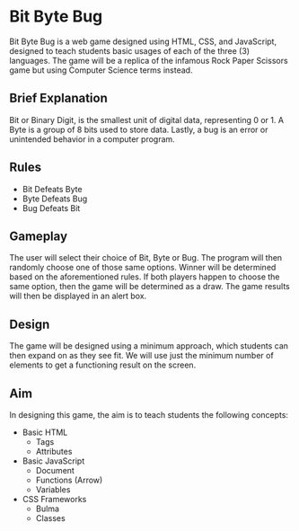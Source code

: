 # Bit Byte Bug
Bit Byte Bug is a web game designed using HTML, CSS, and JavaScript, designed to teach students basic usages of each of the three (3) languages. The game will be a replica of the infamous Rock Paper Scissors game but using Computer Science terms instead.

## Brief Explanation

Bit or Binary Digit, is the smallest unit of digital data, representing 0 or 1.
A Byte is a group of 8 bits used to store data.
Lastly, a bug is an error or unintended behavior in a computer program.

## Rules

-	Bit Defeats Byte
-	Byte Defeats Bug
-   Bug Defeats Bit

## Gameplay

The user will select their choice of Bit, Byte or Bug. The program will then randomly choose one of those same options. Winner will be determined based on the aforementioned rules. If both players happen to choose the same option, then the game will be determined as a draw. The game results will then be displayed in an alert box.

## Design

The game will be designed using a minimum approach, which students can then expand on as they see fit. We will use just the minimum number of elements to get a functioning result on the screen.

## Aim
In designing this game, the aim is to teach students the following concepts:
-	Basic HTML
    -	Tags
    -   Attributes
-	Basic JavaScript
    -   Document
    -   Functions (Arrow)
    -   Variables
-	CSS Frameworks
    -   Bulma
    -   Classes
